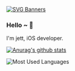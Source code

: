[![SVG Banners](https://svg-banners.vercel.app/api?type=origin&text1=Welcom💖&width=800&height=320)](https://github.com/Akshay090/svg-banners)

### Hello ~ 👋
I'm jett, iOS developer.

[![Anurag's github stats](https://github-readme-stats.vercel.app/api?username=developerjet&theme=tokyonight)](https://github.com/anuraghazra/github-readme-stats)

![Most Used Languages](https://github-readme-stats.vercel.app/api/top-langs/?username=developerjet&theme=dark&layout=compact)
